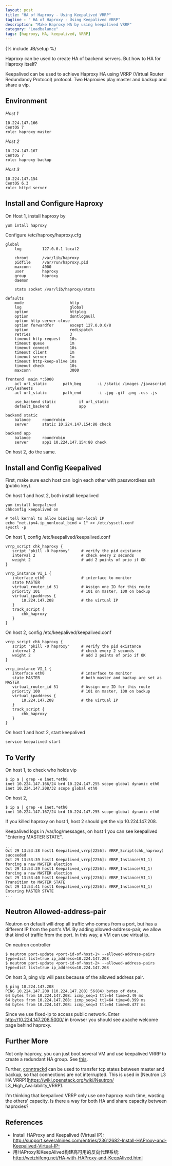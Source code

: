 ```yaml
---
layout: post
title: "HA of Haproxy - Using Keepalived VRRP"
tagline : " HA of Haproxy - Using Keepalived VRRP"
description: "Make Haproxy HA by using keepalived VRRP"
category: "Loadbalance"
tags: [haproxy, HA, keepalived, VRRP]
---
```

{% include JB/setup %}

Haproxy can be used to create HA of backend servers. But how to HA for Haproxy itself?

Keepalived can be used to achieve Haproxy HA using VRRP (Virtual Router Redundancy Protocol) protocol. Two Haproxies play master and backup and share a vip.

## Environment

*Host 1*

    10.224.147.166
    CentOS 7
    role: haproxy master

*Host 2*

    10.224.147.167
    CentOS 7
    role: haproxy backup

*Host 3*

    10.224.147.154
    CentOS 6.3
    role: httpd server

## Install and Configure Haproxy

On Host 1, install haproxy by

```
yum intall haproxy
```

Configure /etc/haproxy/haproxy.cfg

```
global
    log         127.0.0.1 local2

    chroot      /var/lib/haproxy
    pidfile     /var/run/haproxy.pid
    maxconn     4000
    user        haproxy
    group       haproxy
    daemon
    
    stats socket /var/lib/haproxy/stats

defaults
    mode                    http
    log                     global
    option                  httplog
    option                  dontlognull
    option http-server-close
    option forwardfor       except 127.0.0.0/8
    option                  redispatch
    retries                 3
    timeout http-request    10s
    timeout queue           1m
    timeout connect         10s
    timeout client          1m
    timeout server          1m
    timeout http-keep-alive 10s
    timeout check           10s
    maxconn                 3000

frontend  main *:5000
    acl url_static       path_beg       -i /static /images /javascript /stylesheets
    acl url_static       path_end       -i .jpg .gif .png .css .js

    use_backend static          if url_static
    default_backend             app

backend static
    balance     roundrobin
    server      static 10.224.147.154:80 check

backend app
    balance     roundrobin
    server      app1 10.224.147.154:80 check
```

On host 2, do the same.

## Install and Config Keepalived

First, make sure each host can login each other with passwordless ssh (public key).

On host 1 and host 2, both install keepalived

```
yum install keepalived
chkconfig keepalived on

# tell kernal to allow binding non-local IP
echo "net.ipv4.ip_nonlocal_bind = 1" >> /etc/sysctl.conf
sysctl -p
```

On host 1, config /etc/keepalived/keepalived.conf

```
vrrp_script chk_haproxy {
   script "pkill -0 haproxy"     # verify the pid existance
   interval 2                    # check every 2 seconds
   weight 2                      # add 2 points of prio if OK
}
 
vrrp_instance VI_1 {
   interface eth0                # interface to monitor
   state MASTER
   virtual_router_id 51          # Assign one ID for this route
   priority 101                  # 101 on master, 100 on backup
   virtual_ipaddress {
       10.224.147.208            # the virtual IP
   }
   track_script {
       chk_haproxy
   }
}
```

On host 2, config /etc/keepalived/keepalived.conf

```
vrrp_script chk_haproxy {
   script "pkill -0 haproxy"     # verify the pid existance
   interval 2                    # check every 2 seconds
   weight 2                      # add 2 points of prio if OK
}
 
vrrp_instance VI_1 {
   interface eth0                # interface to monitor
   state MASTER                  # both master and backup are set as MASTER
   virtual_router_id 51          # Assign one ID for this route
   priority 100                  # 101 on master, 100 on backup
   virtual_ipaddress {
       10.224.147.208            # the virtual IP
   }
   track_script {
       chk_haproxy
   }
}
```

On host 1 and host 2, start keepalived

```
service keepalived start
```

## To Verify

On host 1, to check who holds vip
```
$ ip a | grep -e inet.*eth0
inet 10.224.147.166/24 brd 10.224.147.255 scope global dynamic eth0
inet 10.224.147.208/32 scope global eth0
```

On host 2, 
```
$ ip a | grep -e inet.*eth0
inet 10.224.147.167/24 brd 10.224.147.255 scope global dynamic eth0
```

If you killed haproxy on host 1, host 2 should get the vip 10.224.147.208.

Keepalived logs in /var/log/messages, on host 1 you can see keepalived "Entering MASTER STATE".

```
...
Oct 29 13:53:38 host1 Keepalived_vrrp[2256]: VRRP_Script(chk_haproxy) succeeded
Oct 29 13:53:39 host1 Keepalived_vrrp[2256]: VRRP_Instance(VI_1) forcing a new MASTER election
Oct 29 13:53:39 host1 Keepalived_vrrp[2256]: VRRP_Instance(VI_1) forcing a new MASTER election
Oct 29 13:53:40 host1 Keepalived_vrrp[2256]: VRRP_Instance(VI_1) Transition to MASTER STATE
Oct 29 13:53:41 host1 Keepalived_vrrp[2256]: VRRP_Instance(VI_1) Entering MASTER STATE
...
```

## Neutron Allowed-address-pair

Neutron on default will drop all traffic who comes from a port, but has a different IP from the port's VM. By adding allowed-address-pair, we allow that kind of traffic from the port. In this way, a VM can use virtual ip.

On neutron controller
```
$ neutron port-update <port-id-of-host-1> --allowed-address-pairs type=dict list=true ip_address=10.224.147.208
$ neutron port-update <port-id-of-host-2> --allowed-address-pairs type=dict list=true ip_address=10.224.147.208
```

On host 3, ping vip will pass because of the allowed address pair.
```
$ ping 10.224.147.208
PING 10.224.147.208 (10.224.147.208) 56(84) bytes of data.
64 bytes from 10.224.147.208: icmp_seq=1 ttl=64 time=2.49 ms
64 bytes from 10.224.147.208: icmp_seq=2 ttl=64 time=0.399 ms
64 bytes from 10.224.147.208: icmp_seq=3 ttl=64 time=0.477 ms
```

Since we use fixed-ip to access public network. Enter http://10.224.147.208:5000/ in browser you should see apache welcome page behind haproxy.

## Further More

Not only haproxy, you can just boot several VM and use keepalived VRRP to create a redundant HA group. See [this](http://blog.aaronorosen.com/implementing-high-availability-instances-with-neutron-using-vrrp/).

Further, [conntrackd](http://conntrack-tools.netfilter.org/conntrackd.html) can be used to transfer tcp states between master and backup, so that connections are not interrupted. This is used in [Neutron L3 HA VRRP](https://wiki.openstack.org/wiki/Neutron/
L3_High_Availability_VRRP).

I'm thinking that keepalived VRRP only use one haproxy each time, wasting the others' capacity. Is there a way for both HA and share capacity between haproxies?

## References

* Install HAProxy and Keepalived (Virtual IP): <http://support.severalnines.com/entries/23612682-Install-HAProxy-and-Keepalived-Virtual-IP->
* 用HAProxy和KeepAlived构建高可用的反向代理系统: <http://weizhifeng.net/HA-with-HAProxy-and-KeepAlived.html>
